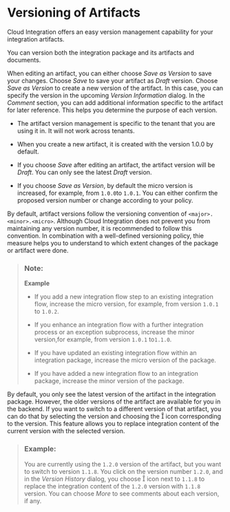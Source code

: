 <!-- loiocb536a32a9684b6a98c43a4b1f41fc28 -->

<link rel="stylesheet" type="text/css" href="../css/sap-icons.css"/>

# Versioning of Artifacts

Cloud Integration offers an easy version management capability for your integration artifacts.

You can version both the integration package and its artifacts and documents.

When editing an artifact, you can either choose *Save as Version* to save your changes. Choose *Save* to save your artifact as *Draft* version. Choose *Save as Version* to create a new version of the artifact. In this case, you can specify the version in the upcoming *Version Information* dialog. In the *Comment* section, you can add additional information specific to the artifact for later reference. This helps you determine the purpose of each version.

-   The artifact version management is specific to the tenant that you are using it in. It will not work across tenants.

-   When you create a new artifact, it is created with the version 1.0.0 by default.

-   If you choose *Save* after editing an artifact, the artifact version will be *Draft*. You can only see the latest *Draft* version.

-   If you choose *Save as Version*, by default the micro version is increased, for example, from `1.0.0`to `1.0.1`. You can either confirm the proposed version number or change according to your policy.


By default, artifact versions follow the versioning convention of `<major>.<minor>.<micro>`. Although Cloud Integration does not prevent you from maintaining any version number, it is recommended to follow this convention. In combination with a well-defined versioning policy, thie measure helps you to understand to which extent changes of the package or artifact were done.

> ### Note:  
> **Example**
> 
> -   If you add a new integration flow step to an existing integration flow, increase the micro version, for example, from version `1.0.1` to `1.0.2`.
> 
> -   If you enhance an integration flow with a further integration process or an exception subprocess, increase the minor version,for example, from version `1.0.1` to`1.1.0`.
> 
> -   If you have updated an existing integration flow within an integration package, increase the micro version of the package.
> 
> -   If you have added a new integration flow to an integration package, increase the minor version of the package.

By default, you only see the latest version of the artifact in the integration package. However, the older versions of the artifact are available for you in the backend. If you want to switch to a different version of that artifact, you can do that by selecting the version and choosing the <span class="SAP-icons"></span> icon corresponding to the version. This feature allows you to replace integration content of the current version with the selected version.

> ### Example:  
> You are currently using the `1.2.0` version of the artifact, but you want to switch to version `1.1.8`. You click on the version number `1.2.0`, and in the *Version History* dialog, you choose <span class="SAP-icons"></span> icon next to `1.1.8` to replace the integration content of the `1.2.0` version with `1.1.8` version. You can choose *More* to see comments about each version, if any.

